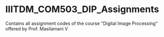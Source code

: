 # IIITDM_COM503_DIP_Assignments
Contains all assignment codes of the course "Digital Image Processing" offered by Prof. Masilamani V
